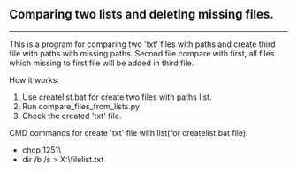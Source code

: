 Comparing two lists and deleting missing files.
---
___
This is a program for comparing two 'txt' files with paths and create third file with paths with missing paths.
Second file compare with first, all files which missing to first file will be added in third file.

How it works:
1. Use createlist.bat for create two files with paths list.
2. Run compare_files_from_lists.py
3. Check the created 'txt' file.


CMD commands for create 'txt' file with list(for createlist.bat file):
- chcp 1251\
- dir /b /s > X:\filelist.txt